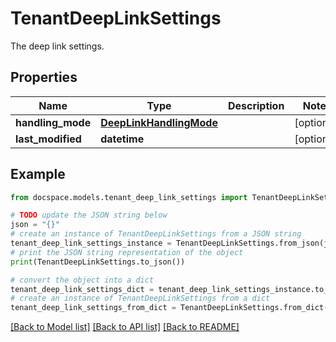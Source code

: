 # TenantDeepLinkSettings

The deep link settings.

## Properties

Name | Type | Description | Notes
------------ | ------------- | ------------- | -------------
**handling_mode** | [**DeepLinkHandlingMode**](DeepLinkHandlingMode.md) |  | [optional] 
**last_modified** | **datetime** |  | [optional] 

## Example

```python
from docspace.models.tenant_deep_link_settings import TenantDeepLinkSettings

# TODO update the JSON string below
json = "{}"
# create an instance of TenantDeepLinkSettings from a JSON string
tenant_deep_link_settings_instance = TenantDeepLinkSettings.from_json(json)
# print the JSON string representation of the object
print(TenantDeepLinkSettings.to_json())

# convert the object into a dict
tenant_deep_link_settings_dict = tenant_deep_link_settings_instance.to_dict()
# create an instance of TenantDeepLinkSettings from a dict
tenant_deep_link_settings_from_dict = TenantDeepLinkSettings.from_dict(tenant_deep_link_settings_dict)
```
[[Back to Model list]](../README.md#documentation-for-models) [[Back to API list]](../README.md#documentation-for-api-endpoints) [[Back to README]](../README.md)


